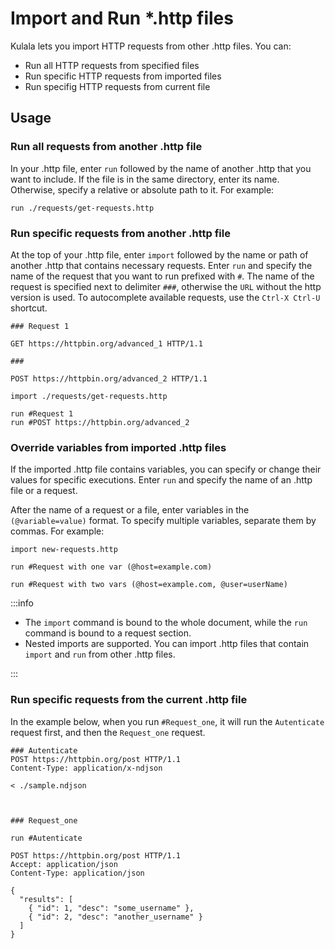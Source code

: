 # Import and Run *.http files

Kulala lets you import HTTP requests from other .http files. You can:

- Run all HTTP requests from specified files
- Run specific HTTP requests from imported files
- Run specifig HTTP requests from current file

## Usage

### Run all requests from another .http file

In your .http file, enter `run` followed by the name of another .http that you want to include. If the file is in the same directory, enter its name. Otherwise, specify a relative or absolute path to it. For example:

```http
run ./requests/get-requests.http
```

### Run specific requests from another .http file

At the top of your .http file, enter `import` followed by the name or path of another .http that contains necessary requests.
Enter `run` and specify the name of the request that you want to run prefixed with `#`. The name of the request is specified next to delimiter `###`, otherwise the `URL` without the http version is used.
To autocomplete available requests, use the `Ctrl-X Ctrl-U` shortcut.


```http get-requests.http
### Request 1

GET https://httpbin.org/advanced_1 HTTP/1.1

###

POST https://httpbin.org/advanced_2 HTTP/1.1
```

```http
import ./requests/get-requests.http

run #Request 1
run #POST https://httpbin.org/advanced_2
```

### Override variables from imported .http files

If the imported .http file contains variables, you can specify or change their values for specific executions.
Enter `run` and specify the name of an .http file or a request.

After the name of a request or a file, enter variables in the `(@variable=value)` format. To specify multiple variables, separate them by commas. For example:

```http
import new-requests.http

run #Request with one var (@host=example.com)

run #Request with two vars (@host=example.com, @user=userName)
```

:::info

- The `import` command is bound to the whole document, while the `run` command is bound to a request section.
- Nested imports are supported. You can import .http files that contain `import` and `run` from other .http files. 

:::

### Run specific requests from the current .http file

In the example below, when you run `#Request_one`, it will run the `Autenticate` request first, and then the `Request_one` request.

```http
### Autenticate
POST https://httpbin.org/post HTTP/1.1
Content-Type: application/x-ndjson

< ./sample.ndjson



### Request_one

run #Autenticate

POST https://httpbin.org/post HTTP/1.1
Accept: application/json
Content-Type: application/json

{
  "results": [
    { "id": 1, "desc": "some_username" },
    { "id": 2, "desc": "another_username" }
  ]
}
```
